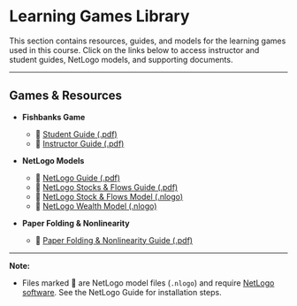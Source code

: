 # Learning Games Library

This section contains resources, guides, and models for the learning games used in this course. Click on the links below to access instructor and student guides, NetLogo models, and supporting documents.

---

## Games & Resources

- **Fishbanks Game**
  - 📝 [Student Guide (.pdf)](fishbanks-students.pdf)
  - 📝 [Instructor Guide (.pdf)](fishbanks-instructors.pdf)

- **NetLogo Models**
  - 📝 [NetLogo Guide (.pdf)](netlogo-guide-v2.pdf)
  - 📝 [NetLogo Stocks & Flows Guide (.pdf)](netlogo-stocks-flows.pdf)
  - 🧩 [NetLogo Stock & Flows Model (.nlogo)](Netlogo%20Stock...lows%20v6.nlogo)
  - 🧩 [NetLogo Wealth Model (.nlogo)](Netlogo%20Wealt...ted%20v3b.nlogo)

- **Paper Folding & Nonlinearity**
  - 📝 [Paper Folding & Nonlinearity Guide (.pdf)](paper-folding-non-linearity.pdf)

---

**Note:**  
- Files marked 🧩 are NetLogo model files (`.nlogo`) and require [NetLogo software](https://ccl.northwestern.edu/netlogo/). See the NetLogo Guide for installation steps.
